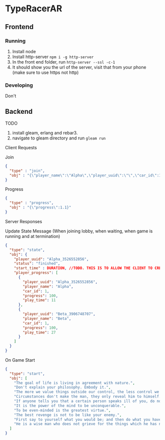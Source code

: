# TypeRacerAR

## Frontend

### Running

1. Install node
2. Install http-server `npm i -g http-server`
3. In the front end folder, run `http-server --ssl -c-1`
4. It should show you the url of the server, visit that from your phone (make sure to use https not http)

### Developing

Don't

## Backend

TODO

1. install gleam, erlang and rebar3.
2. navigate to gleam directory and run `gleam run`


Client Requests

Join
```json
{
  "type" : "join",
  "obj" : "{\"player_name\":\"Alpha\",\"player_uuid\":\"\",\"car_id\":1}"
}
```

Progress
```json
{
  "type" : "progress",
  "obj" : "{\"progress\":1.1}"
}
```

Server Responses

Update State Message (When joining lobby, when waiting, when game is running and at termination)
```json
{
  "type": "state",
  "obj": {
    "player_uuid": "Alpha_3526552856",
    "status": "finished",
    "start_time" : DURATION, //TODO. THIS IS TO ALLOW THE CLIENT TO CREATE A COUNTDOWN TO SESSION START
    "player_progress": [
      {
        "player_uuid": "Alpha_3526552856",
        "player_name": "Alpha",
        "car_id": 1,
        "progress": 100,
        "play_time": 11
      },
      {
        "player_uuid": "Beta_3906748707",
        "player_name": "Beta",
        "car_id": 1,
        "progress": 100,
        "play_time": 27
      }
    ]
  }
}
```
On Game Start
```json
{
  "type": "start",
  "obj": [
    "The goal of life is living in agreement with nature.",
    "Don't explain your philosophy. Embody it.",
    "The more we value things outside our control, the less control we have.",
    "Circumstances don't make the man, they only reveal him to himself.",
    "If anyone tells you that a certain person speaks ill of you, do not make excuses about what is said of you but answer, 'He was ignorant of my other faults, else he would not have mentioned these alone.'",
    "It is the power of the mind to be unconquerable.",
    "To be even-minded is the greatest virtue.",
    "The best revenge is not to be like your enemy.",
    "First say to yourself what you would be; and then do what you have to do.",
    "He is a wise man who does not grieve for the things which he has not, but rejoices for those which he has."
  ]
}
```
